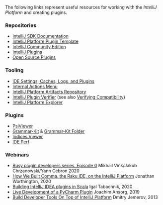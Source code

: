 [//]: # (title: Useful Links)

<!-- Copyright 2000-2020 JetBrains s.r.o. and other contributors. Use of this source code is governed by the Apache 2.0 license that can be found in the LICENSE file. -->

The following links represent useful resources for working with the _IntelliJ Platform_ and creating plugins.

### Repositories
* [IntelliJ SDK Documentation](https://github.com/JetBrains/intellij-sdk-docs)
* [IntelliJ Platform Plugin Template](https://github.com/JetBrains/intellij-platform-plugin-template)
* [IntelliJ Community Edition](https://github.com/JetBrains/intellij-community)
* [IntelliJ Plugins](https://github.com/JetBrains/intellij-plugins)
* [Open Source Plugins](https://plugins.jetbrains.com/search?correctionAllowed=true&pr=&orderBy=name&search=&should_have_source=true)

### Tooling
* [IDE Settings, Caches, Logs, and Plugins](https://intellij-support.jetbrains.com/hc/en-us/articles/206544519-Directories-used-by-the-IDE-to-store-settings-caches-plugins-and-logs)
* [Internal Actions Menu](internal_actions_intro.md)
* [IntelliJ Platform Artifacts Repository](intellij_artifacts.md)
* [IntelliJ Plugin Verifier](https://github.com/JetBrains/intellij-plugin-verifier) (see also [Verifying Compatibility](api_changes_list.md#verifying-compatibility))
* [IntelliJ Platform Explorer](https://jb.gg/ipe)

### Plugins
* [PsiViewer](https://plugins.jetbrains.com/plugin/227-psiviewer)
* [Grammar-Kit](https://github.com/JetBrains/Grammar-Kit) & [Grammar-Kit Folder](https://plugins.jetbrains.com/plugin/12983-grammar-kit-folder)
* [Indices Viewer](https://plugins.jetbrains.com/plugin/13029-indices-viewer/)
* [IDE Perf](https://plugins.jetbrains.com/plugin/15104-ide-perf)

### Webinars
* [Busy plugin developers series. Episode 0](https://www.youtube.com/watch?v=-6D5-xEaYig) Mikhail Vink/Jakub Chrzanowski/Yann Cebron 2020
* [How We Built Comma, the Raku IDE, on the IntelliJ Platform](https://blog.jetbrains.com/platform/2020/01/webinar-recording-how-we-built-comma-the-raku-ide-on-the-intellij-platform/) Jonathan Worthington, 2020
* [Building IntelliJ IDEA plugins in Scala](https://www.youtube.com/watch?v=IPO-cY_giNA) Igal Tabachnik, 2020
* [Live Development of a PyCharm Plugin](https://blog.jetbrains.com/pycharm/2019/01/webinar-recording-live-development-of-a-pycharm-plugin-with-joachim-ansorg/) Joachim Ansorg, 2019
* [Build Developer Tools On Top of IntelliJ Platform](https://www.youtube.com/watch?v=vQDzjGzkPFc) Dmitry Jemerov, 2013